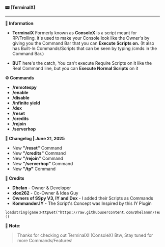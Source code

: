 **📟 [TerminalX]**

---

**📜 Information**
- **TerminalX** Formerly known as **ConsoleX** is a script meant for RP/Trolling. it's used to make your Console look like the Owner's by  giving you the Command Bar that you can **Execute Scripts on.** (It also has Built-In Commands/Scripts that can be seen by typing /cmds in the Command Bar.) 

- **BUT** here's the catch, You can't execute Require Scripts on it like the Real Command line, but you can **Execute Normal Scripts** on it

**⚙️ Commands**

- **/remotespy**
- **/enable**
- **/disable**
- **/infinite yield**
- **/dex**
- **/reset**
- **/credits**
- **/rejoin**
- **/serverhop**

**💾 Changelog | June 21, 2025**

- New **"/reset"** Command
- New **"/credits"** Command
- New **"/rejoin"** Command
- New **"/serverhop"** Command
- New **"/tp"** Command

**👑 Credits**
+ **Dhelan**       - Owner & Developer
+ **xlox262**      - Co-Owner & Idea Guy
+ **Owners of SSpy V3, IY and Dex** - I added their Scripts as Commands
+ **Kommander.IY** - The Script's Concept was Inspired by this IY Plugin
```
loadstring(game:HttpGet("https://raw.githubusercontent.com/Dhelannn/Test/refs/heads/main/TerminalX"))()
```

**📝 Note:**
> Thanks for checking out TerminalX! (ConsoleX)
> Btw, Stay tuned for more Commands/Features!
